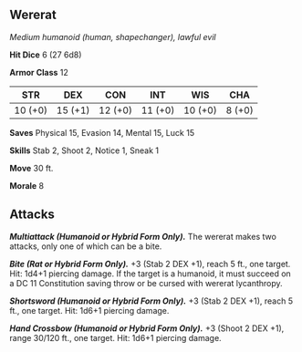## Wererat

*Medium humanoid (human, shapechanger), lawful evil*

**Hit Dice** 6 (27 6d8)

**Armor Class** 12

| STR     | DEX     | CON     | INT     | WIS     | CHA     |
|---------|---------|---------|---------|---------|---------|
| 10 (+0) | 15 (+1) | 12 (+0) | 11 (+0) | 10 (+0) |  8 (+0) |

**Saves** Physical 15, Evasion 14, Mental 15, Luck 15

**Skills** Stab 2, Shoot 2, Notice 1, Sneak 1

**Move** 30 ft.

**Morale** 8

## Attacks

***Multiattack (Humanoid or Hybrid Form Only).*** The wererat makes two attacks, only one of which can be a bite.

***Bite (Rat or Hybrid Form Only).*** +3 (Stab 2 DEX +1), reach 5 ft., one target. Hit: 1d4+1 piercing damage. If the target is a humanoid, it must succeed on a DC 11 Constitution saving throw or be cursed with wererat lycanthropy.

***Shortsword (Humanoid or Hybrid Form Only).*** +3 (Stab 2 DEX +1), reach 5 ft., one target. Hit: 1d6+1 piercing damage.

***Hand Crossbow (Humanoid or Hybrid Form Only).*** +3 (Shoot 2 DEX +1), range 30/120 ft., one target. Hit: 1d6+1 piercing damage.

